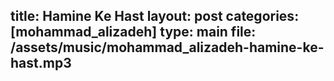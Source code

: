 title: Hamine Ke Hast
layout: post
categories: [mohammad_alizadeh]
type: main
file: /assets/music/mohammad_alizadeh-hamine-ke-hast.mp3
---